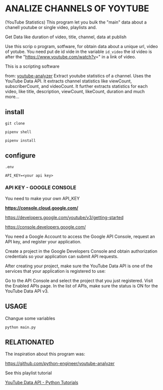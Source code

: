 # ANALIZE CHANNELS OF YOYTUBE

 (YouTube Statistics)
This program let you bulk the "main" data about a chanell youtube or single video, playlists and.

Get Data like duration of video, title, channel, data at publish

Use this scrip o program, sotfware, for obtain data about a unique url, video of yotube.
You need put de id vide in the variable `id_video`  the id video is after the "<https://www.youtube.com/watch?v>=" in a link of video.

This is a scripting software

from: [youtube-analyzer](https://github.com/patrickloeber/youtube-analyzer)
Extract youtube statistics of a channel. Uses the YouTube Data API.
It extracts channel statistics like viewCount, subscriberCount, and videoCount. It further extracts statistics for each video, like title, description, viewCount, likeCount, duration and much more...

## install

```shell
git clone 

pipenv shell

pipenv install
```

## configure

```shell
.env

API_KEY=<your api key>
```

### API KEY - GOOGLE CONSOLE

You need to make your own API_KEY

**<https://console.cloud.google.com/>**

<https://developers.google.com/youtube/v3/getting-started>

<https://console.developers.google.com/>

You need a Google Account to access the Google API Console, request an API key, and register your application.

Create a project in the Google Developers Console and obtain authorization credentials so your application can submit API requests.

After creating your project, make sure the YouTube Data API is one of the services that your application is registered to use:

Go to the API Console and select the project that you just registered. Visit the Enabled APIs page. In the list of APIs, make sure the status is ON for the YouTube Data API v3.

## USAGE

Changue some variables

```shell
python main.py
```

## RELATIONATED

The inspiration about this program was:

<https://github.com/python-engineer/youtube-analyzer>

See this playlist tutorial

[YouTube Data API - Python Tutorials](https://www.youtube.com/playlist?list=PLqnslRFeH2UpC8EqlF2aax9A-VLiPDwxP)
